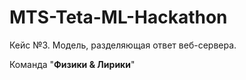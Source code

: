 # MTS-Teta-ML-Hackathon
Кейс №3. Модель, разделяющая ответ веб-сервера.

Команда "**Физики & Лирики**"

